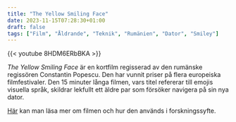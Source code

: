 ```yaml
---
title: "The Yellow Smiling Face"
date: 2023-11-15T07:28:30+01:00
draft: false
tags: ["Film", "Åldrande", "Teknik", "Rumänien", "Dator", "Smiley"]
---
```


{{< youtube 8HDM6ERbBKA >}}

*The Yellow Smiling Face* är en kortfilm regisserad av den rumänske regissören Constantin Popescu. Den har vunnit priser på flera europeiska filmfestivaler. Den 15 minuter långa filmen, vars titel refererar till emojis visuella språk, skildrar lekfullt ett äldre par som försöker navigera på sin nya dator.

[Här](http://actproject.ca/act/the-yellow-smiling-face-film-and-cross-cultural-reflection/) kan man läsa mer om filmen och hur den används i forskningssyfte. 
